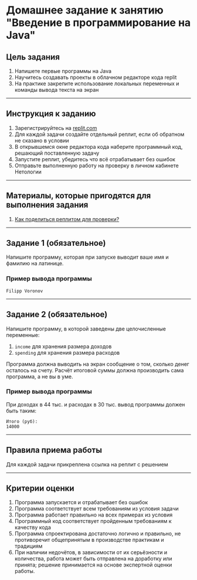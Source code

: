 # Домашнее задание к занятию "Введение в программирование на Java"

## Цель задания

1. Напишете первые программы на Java
2. Научитесь создавать проекты в облачном редакторе кода replit
3. На практике закрепите использование локальных переменных и команды вывода текста на экран

------

## Инструкция к заданию

1. Зарегистрируйтесь на [replit.com](replit.com)
2. Для каждой задачи создайте отдельный реплит, если об обратном не сказано в условии
3. В открывшемся окне редактора кода наберите программный код, решающий поставленную задачу
4. Запустите реплит, убедитесь что всё отрабатывает без ошибок
5. Отправьте выполненную работу на проверку в личном кабинете Нетологии

------

## Материалы, которые пригодятся для выполнения задания

1. [Как поделиться реплитом для проверки?](https://github.com/netology-code/java2-homeworks/blob/main/QA_ReplitShare.md)

------

## Задание 1 (обязательное)

Напишите программу, которая при запуске выводит ваше имя и фамилию на латинице.

### Пример вывода программы

```text
Filipp Voronov
```

------

## Задание 2 (обязательное)

Напишите программу, в которой заведены две целочисленные переменные:
1. `income` для хранения размера доходов
2. `spending` для хранения размера расходов

Программа должна выводить на экран сообщение о том, сколько денег осталось на счету.
Расчёт итоговой суммы должна производить сама программа, а не вы в уме.

### Пример вывода программы
При доходах в 44 тыс. и расходах в 30 тыс. вывод программы должен быть таким: 
```text
Итого (руб):
14000
```

------

## Правила приема работы

Для каждой задачи прикреплена ссылка на реплит с решением

------

## Критерии оценки

1. Программа запускается и отрабатывает без ошибок
2. Программа соответствует всем требованиям из условия задачи
3. Программа работает правильно на всех примерах из условия
4. Программный код соответствует пройденным требованиям к качеству кода
5. Программа спроектирована достаточно логично и правильно, не противоречит общепринятым в производстве практикам и традициям
6. При наличии недочётов, в зависимости от их серьёзности и количества, работа может быть отправлена на доработку или принята; решение принимается на основе экспертной оценки работы.
